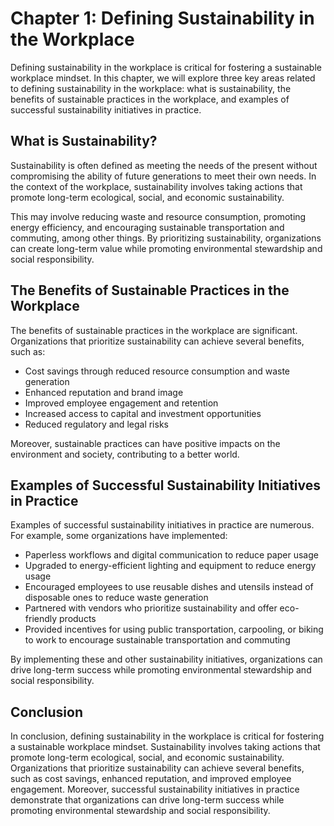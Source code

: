 Chapter 1: Defining Sustainability in the Workplace
===================================================

Defining sustainability in the workplace is critical for fostering a sustainable workplace mindset. In this chapter, we will explore three key areas related to defining sustainability in the workplace: what is sustainability, the benefits of sustainable practices in the workplace, and examples of successful sustainability initiatives in practice.

What is Sustainability?
-----------------------

Sustainability is often defined as meeting the needs of the present without compromising the ability of future generations to meet their own needs. In the context of the workplace, sustainability involves taking actions that promote long-term ecological, social, and economic sustainability.

This may involve reducing waste and resource consumption, promoting energy efficiency, and encouraging sustainable transportation and commuting, among other things. By prioritizing sustainability, organizations can create long-term value while promoting environmental stewardship and social responsibility.

The Benefits of Sustainable Practices in the Workplace
------------------------------------------------------

The benefits of sustainable practices in the workplace are significant. Organizations that prioritize sustainability can achieve several benefits, such as:

* Cost savings through reduced resource consumption and waste generation
* Enhanced reputation and brand image
* Improved employee engagement and retention
* Increased access to capital and investment opportunities
* Reduced regulatory and legal risks

Moreover, sustainable practices can have positive impacts on the environment and society, contributing to a better world.

Examples of Successful Sustainability Initiatives in Practice
-------------------------------------------------------------

Examples of successful sustainability initiatives in practice are numerous. For example, some organizations have implemented:

* Paperless workflows and digital communication to reduce paper usage
* Upgraded to energy-efficient lighting and equipment to reduce energy usage
* Encouraged employees to use reusable dishes and utensils instead of disposable ones to reduce waste generation
* Partnered with vendors who prioritize sustainability and offer eco-friendly products
* Provided incentives for using public transportation, carpooling, or biking to work to encourage sustainable transportation and commuting

By implementing these and other sustainability initiatives, organizations can drive long-term success while promoting environmental stewardship and social responsibility.

Conclusion
----------

In conclusion, defining sustainability in the workplace is critical for fostering a sustainable workplace mindset. Sustainability involves taking actions that promote long-term ecological, social, and economic sustainability. Organizations that prioritize sustainability can achieve several benefits, such as cost savings, enhanced reputation, and improved employee engagement. Moreover, successful sustainability initiatives in practice demonstrate that organizations can drive long-term success while promoting environmental stewardship and social responsibility.


